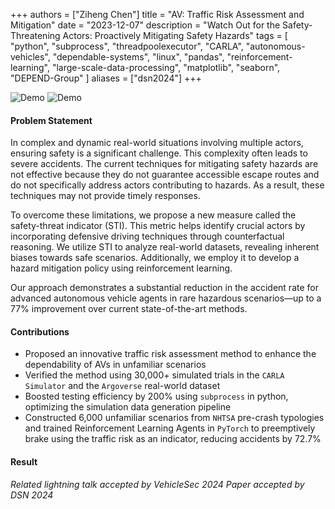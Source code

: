 +++
authors = ["Ziheng Chen"]
title = "AV: Traffic Risk Assessment and Mitigation"
date = "2023-12-07"
description = "Watch Out for the Safety-Threatening Actors: Proactively Mitigating Safety Hazards"
tags = [
    "python", "subprocess", "threadpoolexecutor", 
    "CARLA",
    "autonomous-vehicles",
    "dependable-systems",
    "linux",
    "pandas",
    "reinforcement-learning",
    "large-scale-data-processing",
    "matplotlib",
    "seaborn",
    "DEPEND-Group"
]
aliases = ["dsn2024"]
+++

![Demo](/images/projects/dsn2024.gif#center)
![Demo](/images/projects/dsn2024_realworld.gif#center)


#### Problem Statement
In complex and dynamic real-world situations involving multiple actors, ensuring safety is a significant challenge. This complexity often leads to severe accidents. The current techniques for mitigating safety hazards are not effective because they do not guarantee accessible escape routes and do not specifically address actors contributing to hazards. As a result, these techniques may not provide timely responses. 

To overcome these limitations, we propose a new measure called the safety-threat indicator (STI). This metric helps identify crucial actors by incorporating defensive driving techniques through counterfactual reasoning. We utilize STI to analyze real-world datasets, revealing inherent biases towards safe scenarios. Additionally, we employ it to develop a hazard mitigation policy using reinforcement learning. 

Our approach demonstrates a substantial reduction in the accident rate for advanced autonomous vehicle agents in rare hazardous scenarios—up to a 77% improvement over current state-of-the-art methods. 


#### Contributions
- Proposed an innovative traffic risk assessment method to enhance the dependability of AVs in unfamiliar scenarios
- Verified the method using 30,000+ simulated trials in the `CARLA Simulator` and the `Argoverse` real-world dataset
- Boosted testing efficiency by 200% using `subprocess` in python, optimizing the simulation data generation pipeline
- Constructed 6,000 unfamiliar scenarios from `NHTSA` pre-crash typologies and trained Reinforcement Learning Agents in `PyTorch` to preemptively brake using the traffic risk as an indicator, reducing accidents by 72.7%


#### Result
*Related lightning talk accepted by VehicleSec 2024*
*Paper accepted by DSN 2024*

